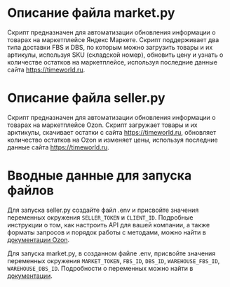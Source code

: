 # Описание файла market.py

Скрипт предназначен для автоматизации обновления информации о товарах на маркетплейсе Яндекс Маркете. Скрипт поддерживает два типа доставки FBS и DBS, по которым можно загрузить товары и их артикулы, используя SKU (складской номер), обновить цену и узнать о количестве остатков на маркетплейсе, используя последние данные сайта https://timeworld.ru.

# Описание файла seller.py

Скрипт предназначен для автоматизации обновления информации о товарах на маркетплейсе Ozon. Скрипт загружает товары и их арктикулы, скачивает остатки с сайта https://timeworld.ru, обновляет количество остатков на Ozon и изменяет цены, используя последние данные сайта https://timeworld.ru.

# Вводные данные для запуска файлов

Для запуска seller.py создайте файл .env и присвойте значения переменных окружения `SELLER_TOKEN` и `CLIENT_ID`. Подробные инструкции о том, как настроить API для вашей компании, а также форматы запросов и порядок работы с методами, можно найти в [документации Ozon](https://docs.ozon.ru/api/seller/#section/Kak-poluchit-dostup-k-Seller-API). 

Для запуска market.py, в созданном файле .env, присвойте значения переменных окружения `MARKET_TOKEN`, `FBS_ID`, `DBS_ID`, `WAREHOUSE_FBS_ID`, `WAREHOUSE_DBS_ID`. Подробности о переменных можно найти в [документации](https://yandex.ru/dev/market/partner-api/doc/ru/concepts/authorization).
